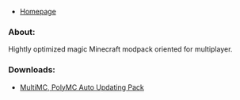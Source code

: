 - [Homepage](/)
### About:
Hightly optimized magic Minecraft modpack oriented for multiplayer.
### Downloads:
 - [MultiMC, PolyMC Auto Updating Pack](https://den4enko.github.io/GamersMagicated/GamersMagicated.zip)